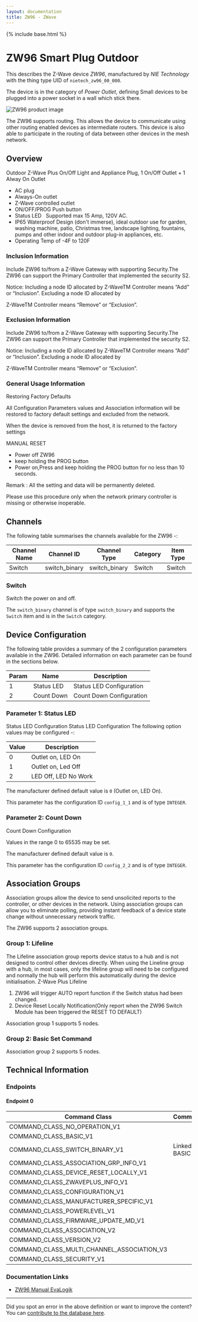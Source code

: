 ```yaml
---
layout: documentation
title: ZW96 - ZWave
---
```


{% include base.html %}

# ZW96 Smart Plug Outdoor
This describes the Z-Wave device *ZW96*, manufactured by *NIE Technology* with the thing type UID of ```nietech_zw96_00_000```.

The device is in the category of *Power Outlet*, defining Small devices to be plugged into a power socket in a wall which stick there.

![ZW96 product image](https://www.cd-jackson.com/zwave_device_uploads/1244/1244_default.png)


The ZW96 supports routing. This allows the device to communicate using other routing enabled devices as intermediate routers.  This device is also able to participate in the routing of data between other devices in the mesh network.

## Overview

Outdoor Z-Wave Plus On/Off Light and Appliance Plug, 1 On/Off Outlet + 1 Alway On Outlet

  * AC plug
  * Always-On outlet
  * Z-Wave controlled outlet
  * ON/OFF/PROG Push button
  * Status LED   Supported max 15 Amp, 120V AC.
  * IP65 Waterproof Design (don't immerse), ideal outdoor use for garden, washing machine, patio, Christmas tree, landscape lighting, fountains, pumps and other indoor and outdoor plug-in appliances, etc.
  * Operating Temp of -4F to 120F

### Inclusion Information

Include ZW96 to/from a Z-Wave Gateway with supporting Security.The ZW96 can support the Primary Controller that implemented the security S2.

Notice: Including a node ID allocated by Z-WaveTM Controller means “Add” or “Inclusion”. Excluding a node ID allocated by

Z-WaveTM Controller means “Remove” or “Exclusion”.

### Exclusion Information

Include ZW96 to/from a Z-Wave Gateway with supporting Security.The ZW96 can support the Primary Controller that implemented the security S2.

Notice: Including a node ID allocated by Z-WaveTM Controller means “Add” or “Inclusion”. Excluding a node ID allocated by

Z-WaveTM Controller means “Remove” or “Exclusion”.

### General Usage Information

Restoring Factory Defaults

All Configuration Parameters values and Association information will be restored to factory default settings and excluded from the network.

When the device is removed from the host, it is returned to the factory settings

MANUAL RESET

  * Power off ZW96
  * keep holding the PROG button
  * Power on,Press and keep holding the PROG button for no less than 10 seconds.

Remark : All the setting and data will be permanently deleted.

Please use this procedure only when the network primary controller is missing or otherwise inoperable.

## Channels

The following table summarises the channels available for the ZW96 -:

| Channel Name | Channel ID | Channel Type | Category | Item Type |
|--------------|------------|--------------|----------|-----------|
| Switch | switch_binary | switch_binary | Switch | Switch | 

### Switch
Switch the power on and off.

The ```switch_binary``` channel is of type ```switch_binary``` and supports the ```Switch``` item and is in the ```Switch``` category.



## Device Configuration

The following table provides a summary of the 2 configuration parameters available in the ZW96.
Detailed information on each parameter can be found in the sections below.

| Param | Name  | Description |
|-------|-------|-------------|
| 1 | Status LED | Status LED Configuration |
| 2 | Count Down | Count Down Configuration |

### Parameter 1: Status LED

Status LED Configuration
Status LED Configuration
The following option values may be configured -:

| Value  | Description |
|--------|-------------|
| 0 | Outlet on, LED On |
| 1 | Outlet on, Led Off |
| 2 | LED Off, LED No Work |

The manufacturer defined default value is ```0``` (Outlet on, LED On).

This parameter has the configuration ID ```config_1_1``` and is of type ```INTEGER```.


### Parameter 2: Count Down

Count Down Configuration

Values in the range 0 to 65535 may be set.

The manufacturer defined default value is ```0```.

This parameter has the configuration ID ```config_2_2``` and is of type ```INTEGER```.


## Association Groups

Association groups allow the device to send unsolicited reports to the controller, or other devices in the network. Using association groups can allow you to eliminate polling, providing instant feedback of a device state change without unnecessary network traffic.

The ZW96 supports 2 association groups.

### Group 1: Lifeline

The Lifeline association group reports device status to a hub and is not designed to control other devices directly. When using the Lineline group with a hub, in most cases, only the lifeline group will need to be configured and normally the hub will perform this automatically during the device initialisation.
Z-Wave Plus Lifeline
  1. ZW96 will trigger AUTO report function if the Switch status had been changed.
  2. Device Reset Locally Notification(Only report when the ZW96 Switch Module has been triggered the RESET TO DEFAULT)

Association group 1 supports 5 nodes.

### Group 2: Basic Set Command


Association group 2 supports 5 nodes.

## Technical Information

### Endpoints

#### Endpoint 0

| Command Class | Comment |
|---------------|---------|
| COMMAND_CLASS_NO_OPERATION_V1| |
| COMMAND_CLASS_BASIC_V1| |
| COMMAND_CLASS_SWITCH_BINARY_V1| Linked to BASIC|
| COMMAND_CLASS_ASSOCIATION_GRP_INFO_V1| |
| COMMAND_CLASS_DEVICE_RESET_LOCALLY_V1| |
| COMMAND_CLASS_ZWAVEPLUS_INFO_V1| |
| COMMAND_CLASS_CONFIGURATION_V1| |
| COMMAND_CLASS_MANUFACTURER_SPECIFIC_V1| |
| COMMAND_CLASS_POWERLEVEL_V1| |
| COMMAND_CLASS_FIRMWARE_UPDATE_MD_V1| |
| COMMAND_CLASS_ASSOCIATION_V2| |
| COMMAND_CLASS_VERSION_V2| |
| COMMAND_CLASS_MULTI_CHANNEL_ASSOCIATION_V3| |
| COMMAND_CLASS_SECURITY_V1| |

### Documentation Links

* [ZW96 Manual EvaLogik](https://www.cd-jackson.com/zwave_device_uploads/1244/ZW96-Manual-EVALOGIK-181222.pdf)

---

Did you spot an error in the above definition or want to improve the content?
You can [contribute to the database here](http://www.cd-jackson.com/index.php/zwave/zwave-device-database/zwave-device-list/devicesummary/1244).
